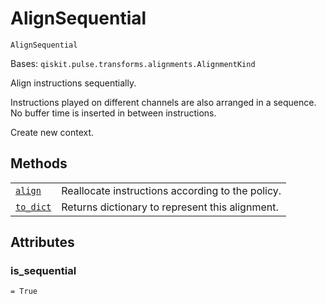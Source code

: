 # AlignSequential

<span id="undefined" />

`AlignSequential`

Bases: `qiskit.pulse.transforms.alignments.AlignmentKind`

Align instructions sequentially.

Instructions played on different channels are also arranged in a sequence. No buffer time is inserted in between instructions.

Create new context.

## Methods

|                                                                                                                                                                |                                                  |
| -------------------------------------------------------------------------------------------------------------------------------------------------------------- | ------------------------------------------------ |
| [`align`](qiskit.pulse.transforms.AlignSequential.align#qiskit.pulse.transforms.AlignSequential.align "qiskit.pulse.transforms.AlignSequential.align")         | Reallocate instructions according to the policy. |
| [`to_dict`](qiskit.pulse.transforms.AlignSequential.to_dict#qiskit.pulse.transforms.AlignSequential.to_dict "qiskit.pulse.transforms.AlignSequential.to_dict") | Returns dictionary to represent this alignment.  |

## Attributes

<span id="undefined" />

### is\_sequential

`= True`

